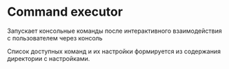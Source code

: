 # Command executor

Запускает консольные команды после интерактивного взаимодействия с пользователем через консоль

Список доступных команд и их настройки формируется из содержания директории с настройками.



